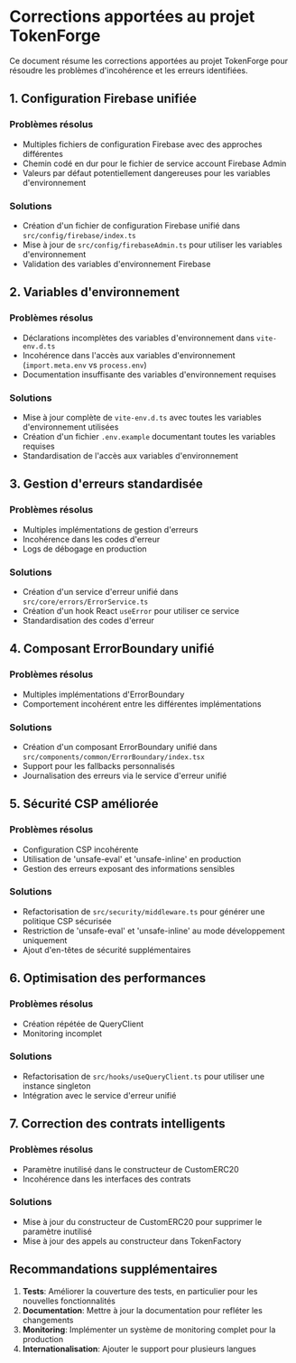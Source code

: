 # Corrections apportées au projet TokenForge

Ce document résume les corrections apportées au projet TokenForge pour résoudre les problèmes d'incohérence et les erreurs identifiées.

## 1. Configuration Firebase unifiée

### Problèmes résolus
- Multiples fichiers de configuration Firebase avec des approches différentes
- Chemin codé en dur pour le fichier de service account Firebase Admin
- Valeurs par défaut potentiellement dangereuses pour les variables d'environnement

### Solutions
- Création d'un fichier de configuration Firebase unifié dans `src/config/firebase/index.ts`
- Mise à jour de `src/config/firebaseAdmin.ts` pour utiliser les variables d'environnement
- Validation des variables d'environnement Firebase

## 2. Variables d'environnement

### Problèmes résolus
- Déclarations incomplètes des variables d'environnement dans `vite-env.d.ts`
- Incohérence dans l'accès aux variables d'environnement (`import.meta.env` vs `process.env`)
- Documentation insuffisante des variables d'environnement requises

### Solutions
- Mise à jour complète de `vite-env.d.ts` avec toutes les variables d'environnement utilisées
- Création d'un fichier `.env.example` documentant toutes les variables requises
- Standardisation de l'accès aux variables d'environnement

## 3. Gestion d'erreurs standardisée

### Problèmes résolus
- Multiples implémentations de gestion d'erreurs
- Incohérence dans les codes d'erreur
- Logs de débogage en production

### Solutions
- Création d'un service d'erreur unifié dans `src/core/errors/ErrorService.ts`
- Création d'un hook React `useError` pour utiliser ce service
- Standardisation des codes d'erreur

## 4. Composant ErrorBoundary unifié

### Problèmes résolus
- Multiples implémentations d'ErrorBoundary
- Comportement incohérent entre les différentes implémentations

### Solutions
- Création d'un composant ErrorBoundary unifié dans `src/components/common/ErrorBoundary/index.tsx`
- Support pour les fallbacks personnalisés
- Journalisation des erreurs via le service d'erreur unifié

## 5. Sécurité CSP améliorée

### Problèmes résolus
- Configuration CSP incohérente
- Utilisation de 'unsafe-eval' et 'unsafe-inline' en production
- Gestion des erreurs exposant des informations sensibles

### Solutions
- Refactorisation de `src/security/middleware.ts` pour générer une politique CSP sécurisée
- Restriction de 'unsafe-eval' et 'unsafe-inline' au mode développement uniquement
- Ajout d'en-têtes de sécurité supplémentaires

## 6. Optimisation des performances

### Problèmes résolus
- Création répétée de QueryClient
- Monitoring incomplet

### Solutions
- Refactorisation de `src/hooks/useQueryClient.ts` pour utiliser une instance singleton
- Intégration avec le service d'erreur unifié

## 7. Correction des contrats intelligents

### Problèmes résolus
- Paramètre inutilisé dans le constructeur de CustomERC20
- Incohérence dans les interfaces des contrats

### Solutions
- Mise à jour du constructeur de CustomERC20 pour supprimer le paramètre inutilisé
- Mise à jour des appels au constructeur dans TokenFactory

## Recommandations supplémentaires

1. **Tests**: Améliorer la couverture des tests, en particulier pour les nouvelles fonctionnalités
2. **Documentation**: Mettre à jour la documentation pour refléter les changements
3. **Monitoring**: Implémenter un système de monitoring complet pour la production
4. **Internationalisation**: Ajouter le support pour plusieurs langues
